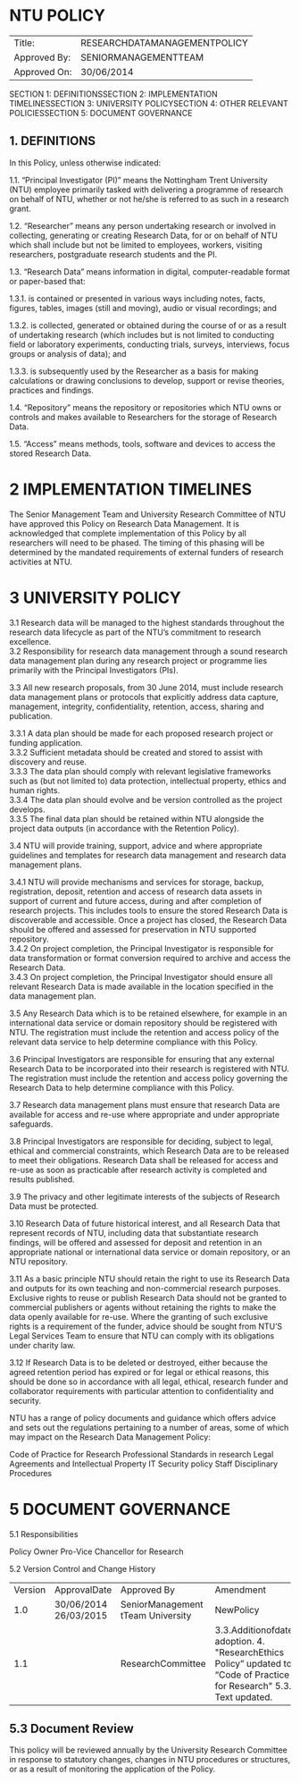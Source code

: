 # NTU POLICY  

<html><body><table><tr><td>Title:</td><td>RESEARCHDATAMANAGEMENTPOLICY</td></tr><tr><td>Approved By:</td><td>SENIORMANAGEMENTTEAM</td></tr><tr><td>Approved On:</td><td>30/06/2014</td></tr></table></body></html>  

SECTION 1: DEFINITIONSSECTION 2: IMPLEMENTATION TIMELINESSECTION 3: UNIVERSITY POLICYSECTION 4: OTHER RELEVANT POLICIESSECTION 5: DOCUMENT GOVERNANCE  

## 1. DEFINITIONS  

In this Policy, unless otherwise indicated:  

1.1. “Principal Investigator (PI)” means the Nottingham Trent University (NTU) employee primarily tasked with delivering a programme of research on behalf of NTU, whether or not he/she is referred to as such in a research grant.  

1.2. “Researcher” means any person undertaking research or involved in collecting, generating or creating Research Data, for or on behalf of NTU which shall include but not be limited to employees, workers, visiting researchers, postgraduate research students and the PI.  

1.3. “Research Data” means information in digital, computer-readable format or paper-based that:  

1.3.1. is contained or presented in various ways including notes, facts, figures, tables, images (still and moving), audio or visual recordings; and  

1.3.2. is collected, generated or obtained during the course of or as a result of undertaking research (which includes but is not limited to conducting field or laboratory experiments, conducting trials, surveys, interviews, focus groups or analysis of data); and  

1.3.3. is subsequently used by the Researcher as a basis for making calculations or drawing conclusions to develop, support or revise theories, practices and findings.  

1.4. “Repository” means the repository or repositories which NTU owns or controls and makes available to Researchers for the storage of Research Data.  

1.5. “Access” means methods, tools, software and devices to access the stored Research Data.  

# 2 IMPLEMENTATION TIMELINES  

The Senior Management Team and University Research Committee of NTU have approved this Policy on Research Data Management. It is acknowledged that complete implementation of this Policy by all researchers will need to be phased. The timing of this phasing will be determined by the mandated requirements of external funders of research activities at NTU.  

# 3 UNIVERSITY POLICY  

3.1 Research data will be managed to the highest standards throughout the research data lifecycle as part of the NTU’s commitment to research excellence.   
3.2 Responsibility for research data management through a sound research data management plan during any research project or programme lies primarily with the Principal Investigators (PIs).  

3.3 All new research proposals, from 30 June 2014, must include research data management plans or protocols that explicitly address data capture, management, integrity, confidentiality, retention, access, sharing and publication.  

3.3.1 A data plan should be made for each proposed research project or funding application.   
3.3.2 Sufficient metadata should be created and stored to assist with discovery and reuse.   
3.3.3 The data plan should comply with relevant legislative frameworks such as (but not limited to) data protection, intellectual property, ethics and human rights.   
3.3.4 The data plan should evolve and be version controlled as the project develops.   
3.3.5 The final data plan should be retained within NTU alongside the project data outputs (in accordance with the Retention Policy).  

3.4 NTU will provide training, support, advice and where appropriate guidelines and templates for research data management and research data management plans.  

3.4.1 NTU will provide mechanisms and services for storage, backup, registration, deposit, retention and access of research data assets in support of current and future access, during and after completion of research projects. This includes tools to ensure the stored Research Data is discoverable and accessible. Once a project has closed, the Research Data should be offered and assessed for preservation in NTU supported repository.   
3.4.2 On project completion, the Principal Investigator is responsible for data transformation or format conversion required to archive and access the Research Data.   
3.4.3 On project completion, the Principal Investigator should ensure all relevant Research Data is made available in the location specified in the data management plan.  

3.5 Any Research Data which is to be retained elsewhere, for example in an international data service or domain repository should be registered with NTU. The registration must include the retention and access policy of the relevant data service to help determine compliance with this Policy.  

3.6 Principal Investigators are responsible for ensuring that any external Research Data to be incorporated into their research is registered with NTU. The registration must include the retention and access policy governing the Research Data to help determine compliance with this Policy.  

3.7 Research data management plans must ensure that research Data are available for access and re-use where appropriate and under appropriate safeguards.  

3.8 Principal Investigators are responsible for deciding, subject to legal, ethical and commercial constraints, which Research Data are to be released to meet their obligations. Research Data shall be released for access and re-use as soon as practicable after research activity is completed and results published.  

3.9 The privacy and other legitimate interests of the subjects of Research Data must be protected.  

3.10 Research Data of future historical interest, and all Research Data that represent records of NTU, including data that substantiate research findings, will be offered and assessed for deposit and retention in an appropriate national or international data service or domain repository, or an NTU repository.  

3.11 As a basic principle NTU should retain the right to use its Research Data and outputs for its own teaching and non-commercial research purposes.  Exclusive rights to reuse or publish Research Data should not be granted to commercial publishers or agents without retaining the rights to make the data openly available for re-use. Where the granting of such exclusive rights is a requirement of the funder, advice should be sought from NTU’S Legal Services Team to ensure that NTU can comply with its obligations under charity law.  

3.12 If Research Data is to be deleted or destroyed, either because the agreed retention period has expired or for legal or ethical reasons, this should be done so in accordance with all legal, ethical, research funder and collaborator requirements with particular attention to confidentiality and security.  

NTU has a range of policy documents and guidance which offers advice and sets out the regulations pertaining to a number of areas, some of which may impact on the Research Data Management Policy:  

Code of Practice for Research Professional Standards in research Legal Agreements and Intellectual Property IT Security policy Staff Disciplinary Procedures  

# 5 DOCUMENT GOVERNANCE  

5.1 Responsibilities  

Policy Owner Pro-Vice Chancellor for Research  

5.2 Version Control and Change History  

<html><body><table><tr><td>Version</td><td>ApprovalDate</td><td>Approved By</td><td>Amendment</td></tr><tr><td>1.0</td><td>30/06/2014 26/03/2015</td><td>SeniorManagement tTeam University</td><td>NewPolicy</td></tr><tr><td>1.1</td><td></td><td>ResearchCommittee</td><td>3.3.Additionofdateof adoption. 4. "ResearchEthics Policy” updated to “Code of Practice for Research" 5.3. Text updated.</td></tr></table></body></html>  

## 5.3 Document Review  

This policy will be reviewed annually by the University Research Committee in response to statutory changes, changes in NTU procedures or structures, or as a result of monitoring the application of the Policy.  